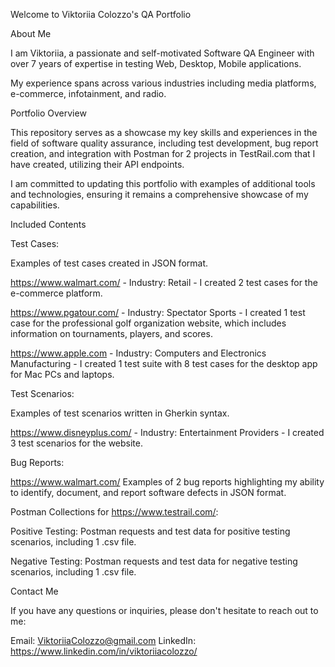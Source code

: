 Welcome to Viktoriia Colozzo's QA Portfolio

About Me

I am Viktoriia, a passionate and self-motivated Software QA Engineer with over 7 years of expertise in testing Web, Desktop, Mobile applications. 

My experience spans across various industries including media platforms, e-commerce, infotainment, and radio.

Portfolio Overview

This repository serves as a showcase my key skills and experiences in the field of software quality assurance, including test development, bug report creation, and integration with Postman for 2 projects in TestRail.com that I have created, utilizing their API endpoints.

I am committed to updating this portfolio with examples of additional tools and technologies, ensuring it remains a comprehensive showcase of my capabilities.

Included Contents

Test Cases: 

Examples of test cases created in JSON format.

https://www.walmart.com/ - Industry: Retail - I created 2 test cases for the e-commerce platform.

https://www.pgatour.com/ - Industry: Spectator Sports - I created 1 test case for the professional golf organization website, which includes information on tournaments, players, and scores.

https://www.apple.com - Industry: Computers and Electronics Manufacturing - I created 1 test suite with 8 test cases for the desktop app for Mac PCs and laptops.

Test Scenarios: 

Examples of test scenarios written in Gherkin syntax.

https://www.disneyplus.com/ - Industry: Entertainment Providers - I created 3 test scenarios for the website.

Bug Reports: 

https://www.walmart.com/ Examples of 2 bug reports highlighting my ability to identify, document, and report software defects in JSON format.

Postman Collections for https://www.testrail.com/:

Positive Testing: Postman requests and test data for positive testing scenarios, including 1 .csv file.

Negative Testing: Postman requests and test data for negative testing scenarios, including 1 .csv file.

Contact Me

If you have any questions or inquiries, please don't hesitate to reach out to me:

Email: ViktoriiaColozzo@gmail.com
LinkedIn: https://www.linkedin.com/in/viktoriiacolozzo/
